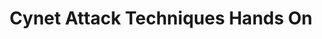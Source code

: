 ---
title: Cynet Attack Techniques Hands On
description: 
url: https://www.cynet.com/attack-techniques-hands-on/
image:
    # url: '/assets/images/cafe.png'
    # alt: 'Cafe'
tags: ['technique']
pubDate: 2023-11-24
draft: false
---